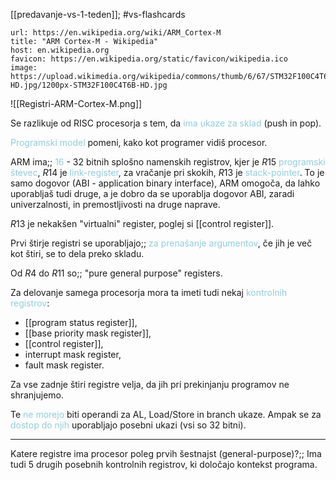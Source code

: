 [[predavanje-vs-1-teden]]; #vs-flashcards

```cardlink
url: https://en.wikipedia.org/wiki/ARM_Cortex-M
title: "ARM Cortex-M - Wikipedia"
host: en.wikipedia.org
favicon: https://en.wikipedia.org/static/favicon/wikipedia.ico
image: https://upload.wikimedia.org/wikipedia/commons/thumb/6/67/STM32F100C4T6B-HD.jpg/1200px-STM32F100C4T6B-HD.jpg
```

![[Registri-ARM-Cortex-M.png]]

Se razlikuje od RISC procesorja s tem, da <font color="#92cddc">ima ukaze za sklad</font> (push in pop).

<font color="#92cddc">Programski model</font> pomeni, kako kot programer vidiš procesor.

ARM ima;; <font color="#92cddc">16</font> - 32 bitnih splošno namenskih registrov, kjer je $R15$ <font color="#92cddc">programski števec</font>, $R14$ je <font color="#92cddc">link-register</font>, za vračanje pri skokih, $R13$ je <font color="#92cddc">stack-pointer</font>. To je samo dogovor (ABI - application binary interface), ARM omogoča, da lahko uporabljaš tudi druge, a je dobro da se uporablja dogovor ABI, zaradi univerzalnosti, in premostljivosti na druge naprave.
<!--SR:!2024-10-16,2,230-->

$R13$ je nekakšen "virtualni" register, poglej si [[control register]].

Prvi štirje registri se uporabljajo;; <font color="#92cddc">za prenašanje argumentov</font>, če jih je več kot štiri, se to dela preko skladu.
<!--SR:!2024-10-17,3,250-->

Od $R4$ do $R11$ so;; "pure general purpose" registers.
<!--SR:!2024-10-16,4,270-->

Za delovanje samega procesorja mora ta imeti tudi nekaj <font color="#92cddc">kontrolnih registrov</font>:
- [[program status register]],
- [[base priority mask register]],
- [[control register]],
- interrupt mask register,
- fault mask register.

Za vse zadnje štiri registre velja, da jih pri prekinjanju programov ne shranjujemo.

Te <font color="#92cddc">ne morejo</font> biti operandi za AL, Load/Store in branch ukaze. Ampak se za <font color="#92cddc">dostop do njih</font> uporabljajo posebni ukazi (vsi so 32 bitni).

---
Katere registre ima procesor poleg prvih šestnajst (general-purpose)?;; Ima tudi 5 drugih posebnih kontrolnih registrov, ki določajo kontekst programa.
<!--SR:!2024-10-15,3,250-->
